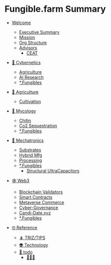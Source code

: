 # Fungible.farm Summary

- [Welcome](README.md)
    - [Executive Summary](./bigpicture.md)
    - [Mission](./mission.md)
    - [Org Structure](./org-structure.md)
    - [Advisors](./advisors.md)
        - [CEAT](./ceat.md)

- [🥰 Cybernetics](./cybernetics.md)
    - [Agriculture]()
    - [AI Research](./cyber-ai-research.md)
    - [*.Fungibles](./cyber-fungibles.md)

- [🌱 Agriculture]()
    - [Cultivation]()

- [🍄 Mycology](./mycology.md)
    - [Chitin](./myco-chitin.md)
    - [Co2 Sequestration]()
    - [*.Fungibles](./myco-fungibles.md)

- [🤖 Mechatronics](./mechantronics.md)
    - [Substrates]()
    - [Hybrid Mfg](./hybrid-mfg.md)
    - [Processing](./)
    - [*.Fungibles](./mecha-fungibles.md)
        - [Structural UltraCapacitors](./structural-ultracapacitors.md)

- [🕸️ Web3](./crypto.md)
    - [Blockchain Validators]()
    - [Smart Contracts](./crypto-mint.md)
    - [Metaverse Commerce]()
    - [Cyber-Governance](./web3-governance.md)
    - [Candi-Date.xyz](./candi-date_xyz.md)
    - [*.Fungibles]()
- [🤓 Reference]()
    - [🪆 TRIZ/TIPS](./TRIZ.md)
    - [👽 Technology](./tech-stack.md)
    - [🚀 todo](./TODO.md)
        - [🙈🙉🙊](./sample.md)
